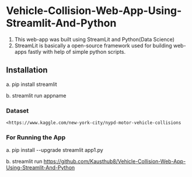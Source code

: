 # Vehicle-Collision-Web-App-Using-Streamlit-And-Python
1. This web-app was built using StreamLit and Python(Data Science)
2.  StreamLit is basically a open-source framework used for building web-apps fastly with help of simple python scripts.

## Installation
a. pip install streamlit

b. streamlit run appname

### Dataset
    <https://www.kaggle.com/new-york-city/nypd-motor-vehicle-collisions

### For Running the App
a. pip install --upgrade streamlit app1.py

b. streamlit run https://github.com/Kausthub8/Vehicle-Collision-Web-App-Using-Streamlit-And-Python
